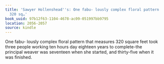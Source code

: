 ```yaml
---
title: 'Sawyer Hollenshead''s: One fabu- lously complex floral pattern that measures
  320 sq…'
book_uuid: 97b12f63-1104-4678-ac09-051997bb9795
location: 2056-2057
source: kindle
---
```


One fabu- lously complex floral pattern that measures 320 square feet took three people working ten hours day eighteen years to complete-the principal weaver was seventeen when she started, and thirty-five when it was finished.
